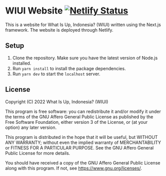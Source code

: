 # WIUI Website [![Netlify Status](https://api.netlify.com/api/v1/badges/3c1c474c-98b8-4612-aaf7-9b7dc5b8c51c/deploy-status)](https://app.netlify.com/sites/wiui/deploys)

This is a website for What Is Up, Indonesia? (WIUI) written using the Next.js framework. The website is deployed through Netlify.

## Setup

1. Clone the repository. Make sure you have the latest version of Node.js installed.
2. Run `yarn install` to install the package dependencies.
3. Run `yarn dev` to start the `localhost` server.

## License

Copyright (C) 2022 What Is Up, Indonesia? (WIUI)

This program is free software: you can redistribute it and/or modify
it under the terms of the GNU Affero General Public License as published
by the Free Software Foundation, either version 3 of the License, or
(at your option) any later version.

This program is distributed in the hope that it will be useful,
but WITHOUT ANY WARRANTY; without even the implied warranty of
MERCHANTABILITY or FITNESS FOR A PARTICULAR PURPOSE.  See the
GNU Affero General Public License for more details.

You should have received a copy of the GNU Affero General Public License
along with this program.  If not, see <https://www.gnu.org/licenses/>.
